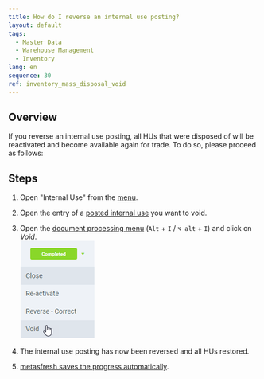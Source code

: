```yaml
---
title: How do I reverse an internal use posting?
layout: default
tags:
  - Master Data
  - Warehouse Management
  - Inventory
lang: en
sequence: 30
ref: inventory_mass_disposal_void
---
```


## Overview
If you reverse an internal use posting, all HUs that were disposed of will be reactivated and become available again for trade. To do so, please proceed as follows:

## Steps
1. Open "Internal Use" from the [menu](Menu).
1. Open the entry of a [posted internal use](Inventory_mass_disposal) you want to void.
1. Open the [document processing menu](StartAction#doc-processing) (`Alt` + `I` / `⌥ alt` + `I`) and click on *Void*.<br>
![](assets/DocStatus_void.png)

1. The internal use posting has now been reversed and all HUs restored.
1. [metasfresh saves the progress automatically](Saveindicator).
